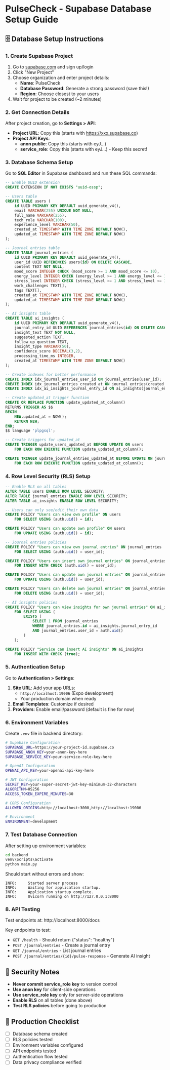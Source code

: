 # PulseCheck - Supabase Database Setup Guide

## 🗄️ Database Setup Instructions

### 1. Create Supabase Project
1. Go to [supabase.com](https://supabase.com) and sign up/login
2. Click "New Project"
3. Choose organization and enter project details:
   - **Name**: PulseCheck
   - **Database Password**: Generate a strong password (save this!)
   - **Region**: Choose closest to your users
4. Wait for project to be created (~2 minutes)

### 2. Get Connection Details
After project creation, go to **Settings > API**:
- **Project URL**: Copy this (starts with https://xxx.supabase.co)
- **Project API Keys**:
  - **anon public**: Copy this (starts with eyJ...)
  - **service_role**: Copy this (starts with eyJ...) - Keep this secret!

### 3. Database Schema Setup

Go to **SQL Editor** in Supabase dashboard and run these SQL commands:

```sql
-- Enable UUID extension
CREATE EXTENSION IF NOT EXISTS "uuid-ossp";

-- Users table
CREATE TABLE users (
    id UUID PRIMARY KEY DEFAULT uuid_generate_v4(),
    email VARCHAR(255) UNIQUE NOT NULL,
    full_name VARCHAR(255),
    tech_role VARCHAR(100),
    experience_level VARCHAR(50),
    created_at TIMESTAMP WITH TIME ZONE DEFAULT NOW(),
    updated_at TIMESTAMP WITH TIME ZONE DEFAULT NOW()
);

-- Journal entries table
CREATE TABLE journal_entries (
    id UUID PRIMARY KEY DEFAULT uuid_generate_v4(),
    user_id UUID REFERENCES users(id) ON DELETE CASCADE,
    content TEXT NOT NULL,
    mood_score INTEGER CHECK (mood_score >= 1 AND mood_score <= 10),
    energy_level INTEGER CHECK (energy_level >= 1 AND energy_level <= 10),
    stress_level INTEGER CHECK (stress_level >= 1 AND stress_level <= 10),
    work_challenges TEXT[],
    tags TEXT[],
    created_at TIMESTAMP WITH TIME ZONE DEFAULT NOW(),
    updated_at TIMESTAMP WITH TIME ZONE DEFAULT NOW()
);

-- AI insights table
CREATE TABLE ai_insights (
    id UUID PRIMARY KEY DEFAULT uuid_generate_v4(),
    journal_entry_id UUID REFERENCES journal_entries(id) ON DELETE CASCADE,
    insight_text TEXT NOT NULL,
    suggested_action TEXT,
    follow_up_question TEXT,
    insight_type VARCHAR(50),
    confidence_score DECIMAL(3,2),
    processing_time_ms INTEGER,
    created_at TIMESTAMP WITH TIME ZONE DEFAULT NOW()
);

-- Create indexes for better performance
CREATE INDEX idx_journal_entries_user_id ON journal_entries(user_id);
CREATE INDEX idx_journal_entries_created_at ON journal_entries(created_at);
CREATE INDEX idx_ai_insights_journal_entry_id ON ai_insights(journal_entry_id);

-- Create updated_at trigger function
CREATE OR REPLACE FUNCTION update_updated_at_column()
RETURNS TRIGGER AS $$
BEGIN
    NEW.updated_at = NOW();
    RETURN NEW;
END;
$$ language 'plpgsql';

-- Create triggers for updated_at
CREATE TRIGGER update_users_updated_at BEFORE UPDATE ON users
    FOR EACH ROW EXECUTE FUNCTION update_updated_at_column();

CREATE TRIGGER update_journal_entries_updated_at BEFORE UPDATE ON journal_entries
    FOR EACH ROW EXECUTE FUNCTION update_updated_at_column();
```

### 4. Row Level Security (RLS) Setup

```sql
-- Enable RLS on all tables
ALTER TABLE users ENABLE ROW LEVEL SECURITY;
ALTER TABLE journal_entries ENABLE ROW LEVEL SECURITY;
ALTER TABLE ai_insights ENABLE ROW LEVEL SECURITY;

-- Users can only see/edit their own data
CREATE POLICY "Users can view own profile" ON users
    FOR SELECT USING (auth.uid() = id);

CREATE POLICY "Users can update own profile" ON users
    FOR UPDATE USING (auth.uid() = id);

-- Journal entries policies
CREATE POLICY "Users can view own journal entries" ON journal_entries
    FOR SELECT USING (auth.uid() = user_id);

CREATE POLICY "Users can insert own journal entries" ON journal_entries
    FOR INSERT WITH CHECK (auth.uid() = user_id);

CREATE POLICY "Users can update own journal entries" ON journal_entries
    FOR UPDATE USING (auth.uid() = user_id);

CREATE POLICY "Users can delete own journal entries" ON journal_entries
    FOR DELETE USING (auth.uid() = user_id);

-- AI insights policies
CREATE POLICY "Users can view insights for own journal entries" ON ai_insights
    FOR SELECT USING (
        EXISTS (
            SELECT 1 FROM journal_entries 
            WHERE journal_entries.id = ai_insights.journal_entry_id 
            AND journal_entries.user_id = auth.uid()
        )
    );

CREATE POLICY "Service can insert AI insights" ON ai_insights
    FOR INSERT WITH CHECK (true);
```

### 5. Authentication Setup

Go to **Authentication > Settings**:
1. **Site URL**: Add your app URLs:
   - `http://localhost:19006` (Expo development)
   - Your production domain when ready
2. **Email Templates**: Customize if desired
3. **Providers**: Enable email/password (default is fine for now)

### 6. Environment Variables

Create `.env` file in backend directory:

```bash
# Supabase Configuration
SUPABASE_URL=https://your-project-id.supabase.co
SUPABASE_ANON_KEY=your-anon-key-here
SUPABASE_SERVICE_KEY=your-service-role-key-here

# OpenAI Configuration
OPENAI_API_KEY=your-openai-api-key-here

# JWT Configuration
SECRET_KEY=your-super-secret-jwt-key-minimum-32-characters
ALGORITHM=HS256
ACCESS_TOKEN_EXPIRE_MINUTES=30

# CORS Configuration
ALLOWED_ORIGINS=http://localhost:3000,http://localhost:19006

# Environment
ENVIRONMENT=development
```

### 7. Test Database Connection

After setting up environment variables:

```bash
cd backend
venv\Scripts\activate
python main.py
```

Should start without errors and show:
```
INFO:     Started server process
INFO:     Waiting for application startup.
INFO:     Application startup complete.
INFO:     Uvicorn running on http://127.0.0.1:8000
```

### 8. API Testing

Test endpoints at: http://localhost:8000/docs

Key endpoints to test:
- `GET /health` - Should return {"status": "healthy"}
- `POST /journal/entries` - Create a journal entry
- `GET /journal/entries` - List journal entries
- `POST /journal/entries/{id}/pulse-response` - Generate AI insight

## 🔑 Security Notes

- **Never commit service_role key** to version control
- **Use anon key** for client-side operations
- **Use service_role key** only for server-side operations
- **Enable RLS** on all tables (done above)
- **Test RLS policies** before going to production

## 🚀 Production Checklist

- [ ] Database schema created
- [ ] RLS policies tested
- [ ] Environment variables configured
- [ ] API endpoints tested
- [ ] Authentication flow tested
- [ ] Data privacy compliance verified 